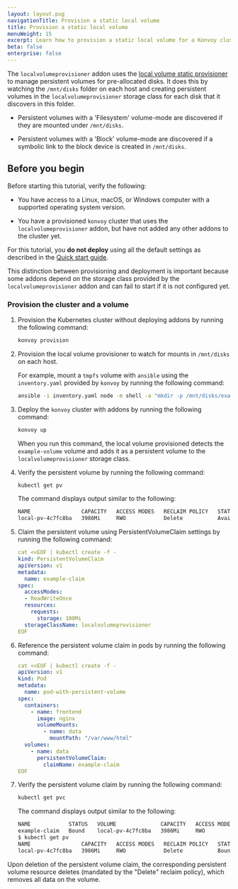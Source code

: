 ```yaml
---
layout: layout.pug
navigationTitle: Provision a static local volume
title: Provision a static local volume
menuWeight: 15
excerpt: Learn how to provision a static local volume for a Konvoy cluster
beta: false
enterprise: false
---
```


The `localvolumeprovisioner` addon uses the [local volume static provisioner][localstorage] to manage persistent volumes for pre-allocated disks.
It does this by watching the `/mnt/disks` folder on each host and creating persistent volumes in the `localvolumeprovisioner` storage class for each disk that it discovers in this folder.

-   Persistent volumes with a 'Filesystem' volume-mode are discovered if they are mounted under `/mnt/disks`.

-   Persistent volumes with a 'Block' volume-mode are discovered if a symbolic link to the block device is created in `/mnt/disks`.

## Before you begin

Before starting this tutorial, verify the following:

-   You have access to a Linux, macOS, or Windows computer with a supported operating system version.

-   You have a provisioned `konvoy` cluster that uses the `localvolumeprovisioner` addon, but have not added any other addons to the cluster yet.

  For this tutorial, you **do not deploy** using all the default settings as described in the [Quick start guide][quickstart].

  This distinction between provisioning and deployment is important because some addons depend on the storage class provided by the `localvolumeprovisioner` addon and can fail to start if it is not configured yet.

### Provision the cluster and a volume

1.  Provision the Kubernetes cluster without deploying addons by running the following command:

    ```bash
    konvoy provision
    ```

1.  Provision the local volume provisioner to watch for mounts in `/mnt/disks` on each host.

    For example, mount a `tmpfs` volume with `ansible` using the `inventory.yaml` provided by `konvoy` by running the following command:

    ```bash
    ansible -i inventory.yaml node -m shell -a "mkdir -p /mnt/disks/example-volume && mount -t tmpfs example-volume /mnt/disks/example-volume"
    ```

1.  Deploy the `konvoy` cluster with addons by running the following command:

    ```bash
    konvoy up
    ```

    When you run this command, the local volume provisioned detects the `example-volume` volume and adds it as a persistent volume to the `localvolumeprovisioner` storage class.

1.  Verify the persistent volume by running the following command:

    ```bash
    kubectl get pv
    ```

    The command displays output similar to the following:

    ```sh
    NAME                CAPACITY   ACCESS MODES   RECLAIM POLICY   STATUS      CLAIM   STORAGECLASS             REASON   AGE
    local-pv-4c7fc8ba   3986Mi     RWO            Delete           Available           localvolumeprovisioner            2s
    ```

1.  Claim the persistent volume using PersistentVolumeClaim settings by running the following command:

    ```yaml
    cat <<EOF | kubectl create -f -
    kind: PersistentVolumeClaim
    apiVersion: v1
    metadata:
      name: example-claim
    spec:
      accessModes:
      - ReadWriteOnce
      resources:
        requests:
          storage: 100Mi
      storageClassName: localvolumeprovisioner
    EOF
    ```

1.  Reference the persistent volume claim in pods by running the following command:

    ```yaml
    cat <<EOF | kubectl create -f -
    apiVersion: v1
    kind: Pod
    metadata:
      name: pod-with-persistent-volume
    spec:
      containers:
        - name: frontend
          image: nginx
          volumeMounts:
            - name: data
              mountPath: "/var/www/html"
      volumes:
        - name: data
          persistentVolumeClaim:
            claimName: example-claim
    EOF
    ```

1.  Verify the persistent volume claim by running the following command:

    ```bash
    kubectl get pvc
    ```

    The command displays output similar to the following:

    ```sh
    NAME            STATUS   VOLUME              CAPACITY   ACCESS MODES   STORAGECLASS             AGE
    example-claim   Bound    local-pv-4c7fc8ba   3986Mi     RWO            localvolumeprovisioner   78s
    $ kubectl get pv
    NAME                CAPACITY   ACCESS MODES   RECLAIM POLICY   STATUS      CLAIM                   STORAGECLASS             REASON   AGE
    local-pv-4c7fc8ba   3986Mi     RWO            Delete           Bound       default/example-claim   localvolumeprovisioner            15m
    ```

Upon deletion of the persistent volume claim, the corresponding persistent volume resource deletes (mandated by the "Delete" reclaim policy), which removes all data on the volume.

[localstorage]:https://github.com/kubernetes-sigs/sig-storage-local-static-provisioner
[quickstart]:../../choose-infrastructure/aws/quick-start-aws/
